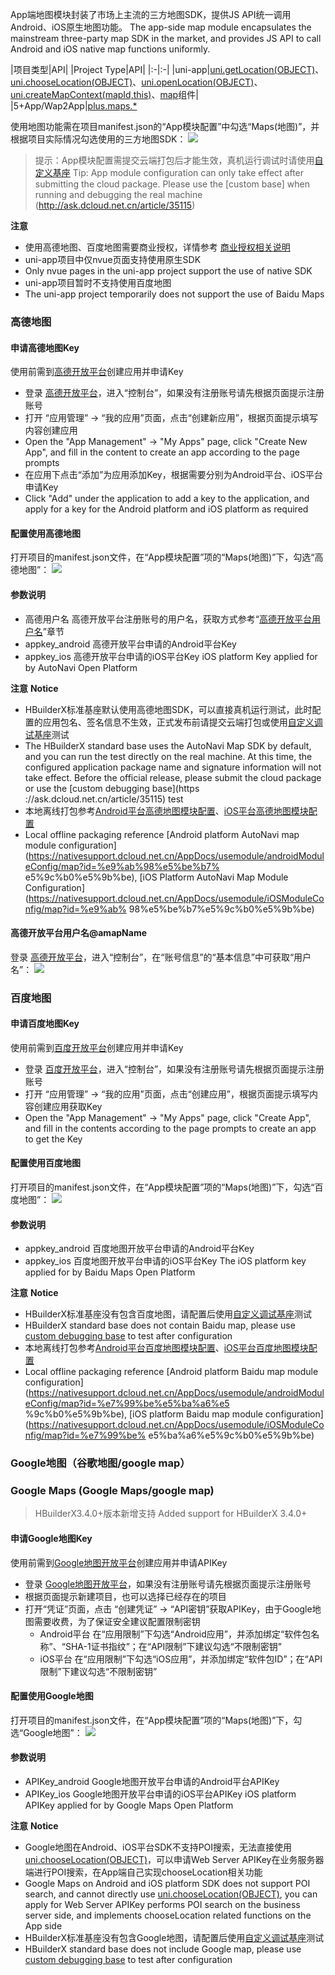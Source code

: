 App端地图模块封装了市场上主流的三方地图SDK，提供JS API统一调用Android、iOS原生地图功能。
The app-side map module encapsulates the mainstream three-party map SDK in the market, and provides JS API to call Android and iOS native map functions uniformly.

|项目类型|API|
|Project Type|API|
|:-|:-|
|uni-app|[uni.getLocation(OBJECT)](https://uniapp.dcloud.io/api/location/location?id=getlocation)、[uni.chooseLocation(OBJECT)](https://uniapp.dcloud.io/api/location/location?id=chooselocation)、[uni.openLocation(OBJECT)](https://uniapp.dcloud.io/api/location/open-location?id=openlocation)、[uni.createMapContext(mapId,this)](/api/location/map.md#createmapcontext)、[map](/component/map.md)组件|
|5+App/Wap2App|[plus.maps.*](https://www.html5plus.org/doc/zh_cn/maps.html)

使用地图功能需在项目manifest.json的“App模块配置”中勾选“Maps(地图)”，并根据项目实际情况勾选使用的三方地图SDK：
![](https://native-res.dcloud.net.cn/images/uniapp/maps/modules.png)

> 提示：App模块配置需提交云端打包后才能生效，真机运行调试时请使用[自定义基座](http://ask.dcloud.net.cn/article/35115)
> Tip: App module configuration can only take effect after submitting the cloud package. Please use the [custom base] when running and debugging the real machine (http://ask.dcloud.net.cn/article/35115)

**注意**
- 使用高德地图、百度地图需要商业授权，详情参考 [商业授权相关说明](app-geolocation?id=business)
- uni-app项目中仅nvue页面支持使用原生SDK
- Only nvue pages in the uni-app project support the use of native SDK
- uni-app项目暂时不支持使用百度地图
- The uni-app project temporarily does not support the use of Baidu Maps


### 高德地图

#### 申请高德地图Key
使用前需到[高德开放平台](https://lbs.amap.com/)创建应用并申请Key
- 登录 [高德开放平台](https://lbs.amap.com/)，进入“控制台”，如果没有注册账号请先根据页面提示注册账号
- 打开 “应用管理” -> “我的应用”页面，点击“创建新应用”，根据页面提示填写内容创建应用
- Open the "App Management" -> "My Apps" page, click "Create New App", and fill in the content to create an app according to the page prompts
- 在应用下点击“添加”为应用添加Key，根据需要分别为Android平台、iOS平台申请Key
- Click "Add" under the application to add a key to the application, and apply for a key for the Android platform and iOS platform as required

#### 配置使用高德地图
打开项目的manifest.json文件，在“App模块配置”项的“Maps(地图)”下，勾选“高德地图”：
![](https://native-res.dcloud.net.cn/images/uniapp/maps/amap.png)

#### 参数说明
- 高德用户名
高德开放平台注册账号的用户名，获取方式参考“[高德开放平台用户名](#amapname)”章节
- appkey_android
高德开放平台申请的Android平台Key
- appkey_ios
高德开放平台申请的iOS平台Key
iOS platform Key applied for by AutoNavi Open Platform

**注意**
**Notice**
- HBuilderX标准基座默认使用高德地图SDK，可以直接真机运行测试，此时配置的应用包名、签名信息不生效，正式发布前请提交云端打包或使用[自定义调试基座](https://ask.dcloud.net.cn/article/35115)测试
- The HBuilderX standard base uses the AutoNavi Map SDK by default, and you can run the test directly on the real machine. At this time, the configured application package name and signature information will not take effect. Before the official release, please submit the cloud package or use the [custom debugging base](https ://ask.dcloud.net.cn/article/35115) test
- 本地离线打包参考[Android平台高德地图模块配置](https://nativesupport.dcloud.net.cn/AppDocs/usemodule/androidModuleConfig/map?id=%e9%ab%98%e5%be%b7%e5%9c%b0%e5%9b%be)、[iOS平台高德地图模块配置](https://nativesupport.dcloud.net.cn/AppDocs/usemodule/iOSModuleConfig/map?id=%e9%ab%98%e5%be%b7%e5%9c%b0%e5%9b%be)
- Local offline packaging reference [Android platform AutoNavi map module configuration](https://nativesupport.dcloud.net.cn/AppDocs/usemodule/androidModuleConfig/map?id=%e9%ab%98%e5%be%b7% e5%9c%b0%e5%9b%be), [iOS Platform AutoNavi Map Module Configuration](https://nativesupport.dcloud.net.cn/AppDocs/usemodule/iOSModuleConfig/map?id=%e9%ab% 98%e5%be%b7%e5%9c%b0%e5%9b%be)

#### 高德开放平台用户名@amapName
登录 [高德开放平台](https://lbs.amap.com/)，进入“控制台”，在“账号信息”的“基本信息”中可获取“用户名”：
![](https://native-res.dcloud.net.cn/images/uniapp/maps/amap_name.png)


### 百度地图

#### 申请百度地图Key
使用前需到[百度开放平台](https://lbsyun.baidu.com/)创建应用并申请Key
- 登录 [百度开放平台](https://lbsyun.baidu.com/)，进入“控制台”，如果没有注册账号请先根据页面提示注册账号
- 打开 “应用管理” -> “我的应用”页面，点击“创建应用”，根据页面提示填写内容创建应用获取Key
- Open the "App Management" -> "My Apps" page, click "Create App", and fill in the contents according to the page prompts to create an app to get the Key

#### 配置使用百度地图
打开项目的manifest.json文件，在“App模块配置”项的“Maps(地图)”下，勾选“百度地图”：
![](https://native-res.dcloud.net.cn/images/uniapp/maps/bmap.png)

#### 参数说明
- appkey_android
百度地图开放平台申请的Android平台Key
- appkey_ios
百度地图开放平台申请的iOS平台Key
The iOS platform key applied for by Baidu Maps Open Platform

**注意**
**Notice**
- HBuilderX标准基座没有包含百度地图，请配置后使用[自定义调试基座](https://ask.dcloud.net.cn/article/35115)测试
- HBuilderX standard base does not contain Baidu map, please use [custom debugging base](https://ask.dcloud.net.cn/article/35115) to test after configuration
- 本地离线打包参考[Android平台百度地图模块配置](https://nativesupport.dcloud.net.cn/AppDocs/usemodule/androidModuleConfig/map?id=%e7%99%be%e5%ba%a6%e5%9c%b0%e5%9b%be)、[iOS平台百度地图模块配置](https://nativesupport.dcloud.net.cn/AppDocs/usemodule/iOSModuleConfig/map?id=%e7%99%be%e5%ba%a6%e5%9c%b0%e5%9b%be)
- Local offline packaging reference [Android platform Baidu map module configuration](https://nativesupport.dcloud.net.cn/AppDocs/usemodule/androidModuleConfig/map?id=%e7%99%be%e5%ba%a6%e5 %9c%b0%e5%9b%be), [iOS platform Baidu map module configuration](https://nativesupport.dcloud.net.cn/AppDocs/usemodule/iOSModuleConfig/map?id=%e7%99%be% e5%ba%a6%e5%9c%b0%e5%9b%be)


### Google地图（谷歌地图/google map）
### Google Maps (Google Maps/google map)

> HBuilderX3.4.0+版本新增支持
> Added support for HBuilderX 3.4.0+

#### 申请Google地图Key
使用前需到[Google地图开放平台](https://console.cloud.google.com/google/maps-apis)创建应用并申请APIKey
- 登录 [Google地图开放平台](https://console.cloud.google.com/google/maps-apis)，如果没有注册账号请先根据页面提示注册账号
- 根据页面提示新建项目，也可以选择已经存在的项目
- 打开“凭证”页面，点击 “创建凭证” -> “API密钥”获取APIKey，由于Google地图需要收费，为了保证安全建议配置限制密钥
  + Android平台
  在“应用限制”下勾选“Android应用”，并添加绑定“软件包名称”、“SHA-1证书指纹”；在“API限制”下建议勾选“不限制密钥”
  + iOS平台
  在“应用限制”下勾选“iOS应用”，并添加绑定“软件包ID”；在“API限制”下建议勾选“不限制密钥”

#### 配置使用Google地图
打开项目的manifest.json文件，在“App模块配置”项的“Maps(地图)”下，勾选“Google地图”：
![](https://native-res.dcloud.net.cn/images/uniapp/maps/gmap.png)

#### 参数说明
- APIKey_android
Google地图开放平台申请的Android平台APIKey
- APIKey_ios
Google地图开放平台申请的iOS平台APIKey
iOS platform APIKey applied for by Google Maps Open Platform

**注意**
**Notice**
- Google地图在Android、iOS平台SDK不支持POI搜索，无法直接使用[uni.chooseLocation(OBJECT)](https://uniapp.dcloud.io/api/location/location?id=chooselocation)，可以申请Web Server APIKey在业务服务器端进行POI搜索，在App端自己实现chooseLocation相关功能
- Google Maps on Android and iOS platform SDK does not support POI search, and cannot directly use [uni.chooseLocation(OBJECT)](https://uniapp.dcloud.io/api/location/location?id=chooselocation), you can apply for Web Server APIKey performs POI search on the business server side, and implements chooseLocation related functions on the App side
- HBuilderX标准基座没有包含Google地图，请配置后使用[自定义调试基座](https://ask.dcloud.net.cn/article/35115)测试
- HBuilderX standard base does not include Google map, please use [custom debugging base](https://ask.dcloud.net.cn/article/35115) to test after configuration
